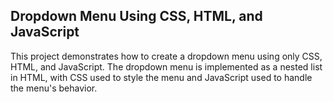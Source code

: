 ## Dropdown Menu Using CSS, HTML, and JavaScript
This project demonstrates how to create a dropdown menu using only CSS, HTML, and JavaScript. The dropdown menu is implemented as a nested list in HTML, with CSS used to style the menu and JavaScript used to handle the menu's behavior.
